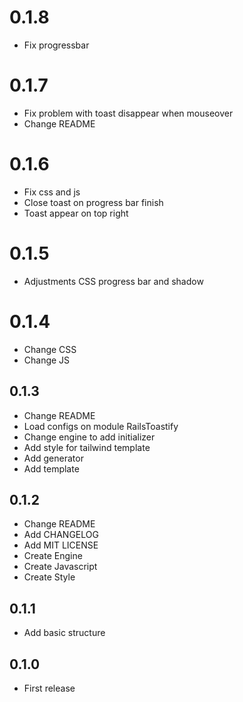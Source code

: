 # 0.1.8

- Fix progressbar

# 0.1.7

- Fix problem with toast disappear when mouseover
- Change README

# 0.1.6

- Fix css and js
- Close toast on progress bar finish
- Toast appear on top right
  
# 0.1.5

- Adjustments CSS progress bar and shadow
  
# 0.1.4

- Change CSS
- Change JS

## 0.1.3

- Change README
- Load configs on module RailsToastify
- Change engine to add initializer
- Add style for tailwind template
- Add generator
- Add template

## 0.1.2

- Change README
- Add CHANGELOG
- Add MIT LICENSE
- Create Engine
- Create Javascript
- Create Style
  
## 0.1.1

- Add basic structure

## 0.1.0

- First release